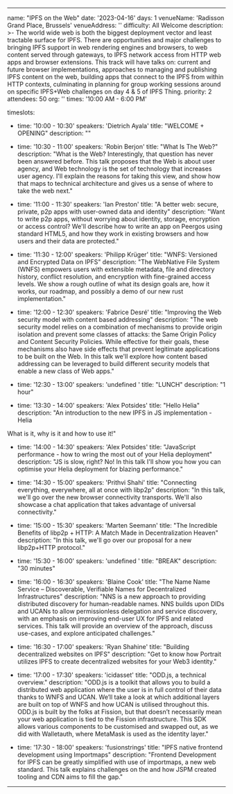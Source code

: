 ---

name: "IPFS on the Web"
date: '2023-04-16'
days: 1
venueName: 'Radisson Grand Place, Brussels'
venueAddress: ''
difficulty: All Welcome
description: >-
  The world wide web is both the biggest deployment vector and least tractable surface for IPFS. There are opportunities and major challenges to bringing IPFS support in web rendering engines and browsers, to web content served through gateways, to IPFS network access from HTTP web apps and browser extensions. This track will have talks on: current and future browser implementations, approaches to managing and publishing IPFS content on the web, building apps that connect to the IPFS from within HTTP contexts, culminating in planning for group working sessions around on specific IPFS+Web challenges on day 4 & 5 of IPFS Thing.
priority: 2
attendees: 50
org: ''
times: '10:00 AM - 6:00 PM'

timeslots:
  - time: '10:00 - 10:30'
    speakers: 'Dietrich Ayala'
    title: "WELCOME + OPENING"
    description: ""

  - time: '10:30 - 11:00'
    speakers: 'Robin Berjon'
    title: "What Is The Web?"
    description: "What is the Web? Interestingly, that question has never been answered before. This talk proposes that the Web is about user agency, and Web technology is the set of technology that increases user agency. I'll explain the reasons for taking this view, and show how that maps to technical architecture and gives us a sense of where to take the web next."

  - time: '11:00 - 11:30'
    speakers: 'Ian Preston'
    title: "A better web: secure, private, p2p apps with user-owned data and identity"
    description: "Want to write p2p apps, without worrying about identity, storage, encryption or access control? We'll describe how to write an app on Peergos using standard HTML5, and how they work in existing browsers and how users and their data are protected."

  - time: '11:30 - 12:00'
    speakers: 'Philipp Krüger'
    title: "WNFS: Versioned and Encrypted Data on IPFS"
    description: "The WebNative File System (WNFS) empowers users with extensible metadata, file and directory history, conflict resolution, and encryption with fine-grained access levels.
We show a rough outline of what its design goals are, how it works, our roadmap, and possibly a demo of our new rust implementation."

  - time: '12:00 - 12:30'
    speakers: 'Fabrice Desré'
    title: "Improving the Web security model with content based addressing"
    description: "The web security model relies on a combination of mechanisms to provide origin isolation and prevent some classes of attacks: the Same Origin Policy and Content Security Policies. While effective for their goals, these mechanisms also have side effects that prevent legitimate applications to be built on the Web.
In this talk we'll explore how content based addressing can be leveraged to build 
different security models that enable a new class of Web apps."

  - time: '12:30 - 13:00'
    speakers: 'undefined '
    title: "LUNCH"
    description: "1 hour"

  - time: '13:30 - 14:00'
    speakers: 'Alex Potsides'
    title: "Hello Helia"
    description: "An introduction to the new IPFS in JS implementation - Helia

What is it, why is it and how to use it!"

  - time: '14:00 - 14:30'
    speakers: 'Alex Potsides'
    title: "JavaScript performance - how to wring the most out of your Helia deployment"
    description: "JS is slow, right?  No!  In this talk I'll show you how you can optimise your Helia deployment for blazing performance."

  - time: '14:30 - 15:00'
    speakers: 'Prithvi Shahi'
    title: "Connecting everything, everywhere, all at once with libp2p"
    description: "In this talk, we'll go over the new browser connectivity transports. We'll also showcase a chat application that takes advantage of universal connectivity."

  - time: '15:00 - 15:30'
    speakers: 'Marten Seemann'
    title: "The Incredible Benefits of libp2p + HTTP: A Match Made in Decentralization Heaven"
    description: "In this talk, we'll go over our proposal for a new libp2p+HTTP protocol."

  - time: '15:30 - 16:00'
    speakers: 'undefined '
    title: "BREAK"
    description: "30 minutes"

  - time: '16:00 - 16:30'
    speakers: 'Blaine Cook'
    title: "The Name Name Service – Discoverable, Verifiable Names for Decentralized Infrastructures"
    description: "NNS is a new approach to providing distributed discovery for human-readable names. NNS builds upon DIDs and UCANs to allow permissionless delegation and service discovery, with an emphasis on improving end-user UX for IPFS and related services. This talk will provide an overview of the approach, discuss use-cases, and explore anticipated challenges."

  - time: '16:30 - 17:00'
    speakers: 'Ryan Shahine'
    title: "Building decentralized websites on IPFS"
    description: "Get to know how Portrait utilizes IPFS to create decentralized websites for your Web3 identity."

  - time: '17:00 - 17:30'
    speakers: 'icidasset'
    title: "ODD.js, a technical overview."
    description: "ODD.js is a toolkit that allows you to build a distributed web application where the user is in full control of their data thanks to WNFS and UCAN. We’ll take a look at which additional layers are built on top of WNFS and how UCAN is utilised throughout this. ODD.js is built by the folks at Fission, but that doesn’t necessarily mean your web application is tied to the Fission infrastructure. This SDK allows various components to be customised and swapped out, as we did with Walletauth, where MetaMask is used as the identity layer."

  - time: '17:30 - 18:00'
    speakers: 'fusionstrings'
    title: "IPFS native frontend development using Importmaps"
    description: "Frontend Development for IPFS can be greatly simplified with use of importmaps, a new web standard. This talk explains challenges on the and how JSPM created tooling and CDN aims to fill the gap."

---